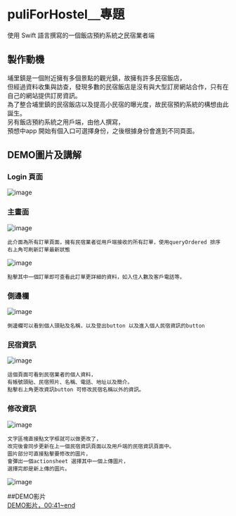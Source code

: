 

# puliForHostel＿專題 <br>
  使用 Swift 語言撰寫的一個飯店預約系統之民宿業者端<br>
 
 
## 製作動機 <br>
  埔里鎮是一個附近擁有多個景點的觀光鎮，故擁有許多民宿飯店，<br>
  但經過資料收集與訪查，發現多數的民宿飯店是沒有與大型訂房網站合作，只有在自己的網站提供訂房資訊。<br>
  為了整合埔里鎮的民宿飯店以及提高小民宿的曝光度，故民宿預約系統的構想由此誕生。<br>
  另有飯店預約系統之用戶端，由他人撰寫，<br>
  預想中app 開始有個入口可選擇身份，之後根據身份會進到不同頁面。
 
 
## DEMO圖片及講解 <br>

### Login 頁面<br>
![image](/pics/login.png "相關controller:loginViewController.swift") <br>

### 主畫面 <br>
![image](/pics/%E5%9C%96%E7%89%87%201.png "相關controller:mainOrderViewController.swift") <br>

```
此介面為所有訂單頁面，擁有民宿業者從用戶端接收的所有訂單，使用queryOrdered 排序
右上角可刷新訂單最新狀態
```
![image](/pics/%E5%9C%96%E7%89%87%202.png "相關controller:detailTableViewController.swift") <br>

`點擊其中一個訂單即可查看此訂單更詳細的資料，如入住人數及客戶電話等。`<br>

### 側邊欄 <br>
![image](/pics/%E5%9C%96%E7%89%87%203.png "相關controller:sidemenuTableViewController.swift") <br>

`側邊欄可以看到個人頭貼及名稱，以及登出button 以及進入個人民宿資訊的button ` <br>

### 民宿資訊 <br>
![image](/pics/%E5%9C%96%E7%89%87%204.png "相關controller:hostelInfoTableViewController") <br>

```
這個頁面可看到民宿業者的個人資料，
有帳號頭貼、民宿照片、名稱、電話、地址以及簡介。 
點擊右上角更改資訊button 可修改民宿名稱以外的資訊。 
```
### 修改資訊 <br>
![image](/pics/%E5%9C%96%E7%89%87%205.png "相關controller:changeInfoTableViewController.swift ") <br>
```
文字區塊直接點文字框就可以做更改了，
改完後會同步更新在上一個民宿資訊頁面以及用戶端的民宿資訊頁面中。
圖片部分可直接點擊要修改的圖片，
會彈出一個actionsheet 選擇其中一個上傳圖片，
選擇完即是新上傳的圖片。
```
![image](/pics/%E5%9C%96%E7%89%87%206.png "相關controller:changeInfoTableViewController.swift ") <br>

##DEMO影片 <br>
[DEMO影片，00:41~end](https://drive.google.com/file/d/1U8l13kPd-GGi5gK3tmlDN03ZV3I5CJqK/view?usp=sharing )

